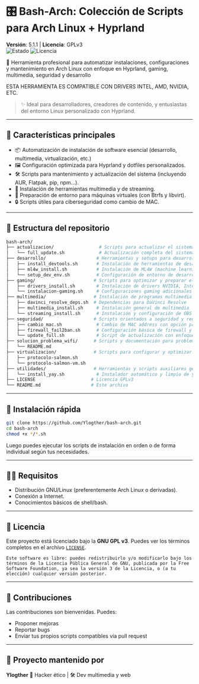 
# 🎛️ Bash-Arch: Colección de Scripts para Arch Linux + Hyprland

**Versión**: 5.1.1 | **Licencia**: GPLv3  
![Estado](https://img.shields.io/badge/estado-estable-brightgreen)
![Licencia](https://img.shields.io/github/license/Ylogther/bash-s?color=blue)

🔧 Herramienta profesional para automatizar instalaciones, configuraciones y mantenimiento en Arch Linux con enfoque en Hyprland, gaming, multimedia, seguridad y desarrollo

ESTA HERRAMIENTA ES COMPATIBLE CON DRIVERS INTEL, AMD, NVIDIA, ETC.

> ✨ Ideal para desarrolladores, creadores de contenido, y entusiastas del entorno Linux personalizado con Hyprland.

---

## 🧰 Características principales

- 📦 Automatización de instalación de software esencial (desarrollo, multimedia, virtualización, etc.)
- 🖼️ Configuración optimizada para Hyprland y dotfiles personalizados.
- 🛠️ Scripts para mantenimiento y actualización del sistema (incluyendo AUR, Flatpak, pip, npm...).
- 🎥 Instalación de herramientas multimedia y de streaming.
- 🧪 Preparación de entorno para máquinas virtuales (con Btrfs y libvirt).
- 🔒 Scripts útiles para ciberseguridad como cambio de MAC.

---

## 📂 Estructura del repositorio

```bash
bash-arch/
├── actualizacion/                 # Scripts para actualizar el sistema
│   └── full_update.sh             # Actualización completa del sistema
├── desarrollo/                   # Herramientas y setups para desarrollo
│   ├── install_devtools.sh       # Instalación de herramientas de desarrollo
│   ├── ml4w_install.sh           # Instalación de ML4W (machine learning para Windows)
│   └── setup_dev_env.sh          # Configuración de entorno de desarrollo
├── gaming/                      # Scripts para optimizar y preparar el entorno gaming
│   ├── drivers_install.sh        # Instalación de drivers NVIDIA, Intel, AMD, etc.
│   └── instalacion-gaming.sh     # Configuraciones gaming adicionales
├── multimedia/                  # Instalación de programas multimedia y streaming
│   ├── davinci_resolve_deps.sh  # Dependencias para DaVinci Resolve
│   ├── multimedia_install.sh     # Instalación general de multimedia
│   └── streaming_install.sh      # Instalación y configuración de OBS y plugins
├── seguridad/                   # Scripts orientados a seguridad y red
│   ├── cambio_mac.sh             # Cambio de MAC address con opción propia o predeterminada
│   ├── firewall_fail2ban.sh      # Configuración básica de firewall y fail2ban
│   └── update_full.sh            # Script de actualización con enfoque en seguridad
├── solucion_problema_wifi/      # Scripts y documentación para problemas wifi
│   └── README.md
├── virtualizacion/              # Scripts para configurar y optimizar virtualización
│   ├── protocolo-salmon.sh
│   └── protocolo-salmon-vm.sh
├── utilidades/                  # Herramientas y scripts auxiliares generales
│   └── install_yay.sh            # Instalador automático y limpio de yay
├── LICENSE                     # Licencia GPLv3
└── README.md                   # Este archivo

````

---

## 🚀 Instalación rápida

```bash
git clone https://github.com/Ylogther/bash-arch.git
cd bash-arch
chmod +x */*.sh
```

Luego puedes ejecutar los scripts de instalación en orden o de forma individual según tus necesidades.

---

## 🧑‍💻 Requisitos

* Distribución GNU/Linux (preferentemente Arch Linux o derivadas).
* Conexión a Internet.
* Conocimientos básicos de shell/bash.

---

## 📖 Licencia

Este proyecto está licenciado bajo la **GNU GPL v3**. Puedes ver los términos completos en el archivo [`LICENSE`](LICENSE).

```
Este software es libre: puedes redistribuirlo y/o modificarlo bajo los términos de la Licencia Pública General de GNU, publicada por la Free Software Foundation, ya sea la versión 3 de la Licencia, o (a tu elección) cualquier versión posterior.
```

---

## 🤝 Contribuciones

Las contribuciones son bienvenidas. Puedes:

* Proponer mejoras
* Reportar bugs
* Enviar tus propios scripts compatibles vía pull request

---

## 🎥 Proyecto mantenido por

**Ylogther**
🧠 Hacker ético | 🛠️ Dev multimedia y web

